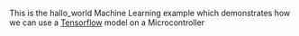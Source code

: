 
This is the hallo_world Machine Learning example which demonstrates how we can use a [Tensorflow](https://www.tensorflow.org/) model on a Microcontroller